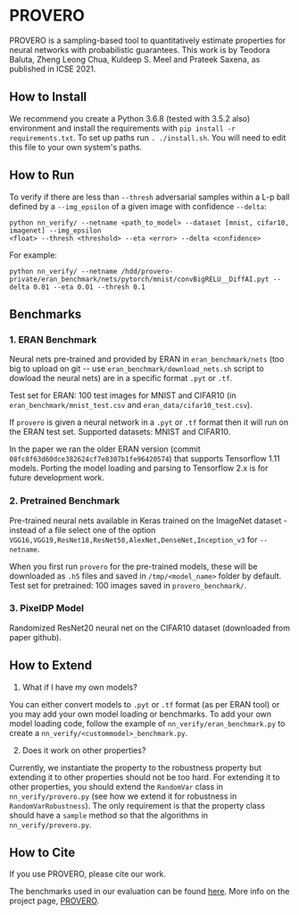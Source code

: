 # PROVERO

PROVERO is a sampling-based tool to quantitatively estimate properties for neural networks with
probabilistic guarantees.  This work is by Teodora Baluta, Zheng Leong Chua, Kuldeep S. Meel and Prateek Saxena, as published in ICSE 2021. 


How to Install
--------------

We recommend you create a Python 3.6.8 (tested with 3.5.2 also) environment and install the requirements with `pip install -r
requirements.txt`. To set up paths run `. ./install.sh`. You will need to edit this file to your own system's paths.

How to Run
----------

To verify if there are less than `--thresh` adversarial samples within a L-p ball defined by a `--img_epsilon` of a given image with confidence `--delta`:

```
python nn_verify/ --netname <path_to_model> --dataset [mnist, cifar10, imagenet] --img_epsilon
<float> --thresh <threshold> --eta <error> --delta <confidence>
```
For example:

```
python nn_verify/ --netname /hdd/provero-private/eran_benchmark/nets/pytorch/mnist/convBigRELU__DiffAI.pyt --delta 0.01 --eta 0.01 --thresh 0.1
```

Benchmarks
----------

### 1. ERAN Benchmark

Neural nets pre-trained and provided by ERAN in `eran_benchmark/nets` (too big to upload on git -- use `eran_benchmark/download_nets.sh` script to dowload the neural nets) are in a specific format `.pyt` or `.tf`.

Test set for ERAN: 100 test images for MNIST and CIFAR10 (in `eran_benchmark/mnist_test.csv` and `eran_data/cifar10_test.csv`).

If `provero` is given a neural network in a `.pyt` or `.tf` format then it will run on the ERAN test set.
Supported datasets: MNIST and CIFAR10.

In the paper we ran the older ERAN version (commit `08fc8f63d60dce382624cf7e8307b1fe96420574`) that supports Tensorflow 1.11 models. Porting the model loading and parsing to Tensorflow 2.x is for future development work. 


### 2. Pretrained Benchmark

Pre-trained neural nets available in Keras trained on the ImageNet dataset - instead of a file select one of the option `VGG16,VGG19,ResNet18,ResNet50,AlexNet,DenseNet,Inception_v3` for `--netname`.

When you first run `provero` for the pre-trained models, these will be downloaded as `.h5` files and saved in `/tmp/<model_name>` folder by default.
Test set for pretrained: 100 images saved in `provero_benchmark/`.


### 3. PixelDP Model

Randomized ResNet20 neural net on the CIFAR10 dataset (downloaded from paper github).

How to Extend
-------------

1) What if I have my own models?

You can either convert models to `.pyt` or `.tf` format (as per ERAN tool) or you may add your own model loading or benchmarks. To add your own model loading code, follow the example of `nn_verify/eran_benchmark.py` to create a `nn_verify/<custommodel>_benchmark.py`.

2) Does it work on other properties?

Currently, we instantiate the property to the robustness property but extending it to other properties should not be too hard. For extending it to other properties, you should extend the `RandomVar` class in `nn_verify/provero.py` (see how we extend it for robustness in `RandomVarRobustness`). The only requirement is that the property class should have a `sample` method so that the algorithms in `nn_verify/provero.py`.


How to Cite
-----------
If you use PROVERO, please cite our work.

The benchmarks used in our evaluation can be found [here](TODO). More info on the project page, [PROVERO](https://teobaluta.github.io/PROVERO/).
